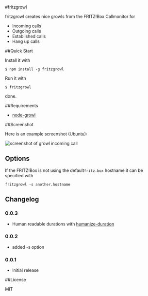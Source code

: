 #fritzgrowl

fritzgrowl creates nice growls from the FRITZ!Box Callmonitor for

* Incoming calls
* Outgoing calls
* Established calls
* Hang up calls

##Quick Start

Install it with

    $ npm install -g fritzgrowl

Run it with

    $ fritzgrowl

done.


##Requirements

* [node-growl](https://github.com/visionmedia/node-growl)


##Screenshot

Here is an example screenshot (Ubuntu):

![screenshot of growl incoming call](https://raw.github.com/michaelkebe/fritzgrowl/master/res/screenshot.png)


## Options

If the FRITZ!Box is not using the default`fritz.box` hostname it can
be specified with

    fritzgrowl -s another.hostname


## Changelog

### 0.0.3
  - Human readable durations with [humanize-duration](https://github.com/EvanHahn/HumanizeDuration.js)

### 0.0.2
  - added -s option

### 0.0.1
  - Initial release


##License

MIT

